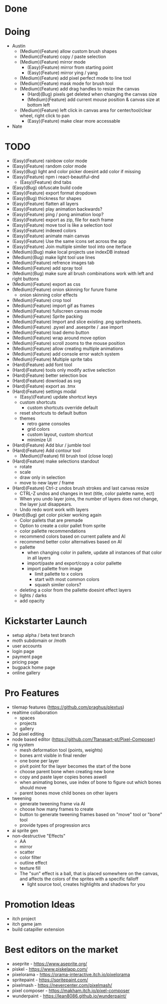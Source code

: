# Done

# Doing
- Austin
    - (Medium)(Feature) allow custom brush shapes 
    - (Medium)(Feature) copy / paste selection
    - (Medium)(Feature) mirror mode
        - (Easy)(Feature) mirror from starting point
        - (Easy)(Feature) mirror ying / yang
    - (Medium)(Feature) add pixel perfect mode to line tool
    - (Medium)(Feature) mask mode for brush tool
    - (Medium)(Feature) add drag handles to resize the canvas
        - (Hard)(Bug) pixels get deleted when changing the canvas size
        - (Medium)(Feature) add current mouse position & canvas size at bottom left
    - (Medium)(Feature) left click in canvas area for center/tool/clear wheel, right click to pan
        - (Easy)(Feature) make clear more accessable
- Nate

# TODO
- (Easy)(Feature) rainbow color mode
- (Easy)(Feature) random color mode
- (Easy)(Bug) light and color picker doesint add color if missing
- (Easy)(Feature) npm i react-beautiful-dnd
    - (Easy)(Feature) dnd tabs
- (Easy)(Bug) obfuscate build code
- (Easy)(Feature) export format dropdown
- (Easy)(Bug) thickness for shapes
- (Easy)(Feature) flatten all layers
- (Easy)(Feature) play animation backwards?
- (Easy)(Feature) ping / pong animation loop?
- (Easy)(Feature) export as zip, file for each frame
- (Easy)(Feature) move tool is like a selection tool
- (Easy)(Feature) indexed colors
- (Easy)(Feature) animate main canvas
- (Easy)(Feature) Use the same icons set across the app
- (Easy)(Feature) Join multiple similer tool into one iterface
- (Medium)(Bug) make local projects use indexDB instead
- (Medium)(Bug) make light tool use lines
- (Medium)(Feature) refrence images tab
- (Medium)(Feature) add spray tool
- (Medium)(Bug) make sure all brush combinations work with left and right buttons
- (Medium)(Feature) export as css
- (Medium)(Feature) onion skinning for furure frame
    - onion skinning color effects
- (Medium)(Feature) crop tool
- (Medium)(Feature) import gif as frames
- (Medium)(Feature) fullscreen canvas mode
- (Medium)(Feature) Sprite packing
- (Medium)(Feature) Import and slice existing .png spritesheets.
- (Medium)(Feature) .pyxel and .asesprite / .ase import
- (Medium)(Feature) load demo button
- (Medium)(Feature) wrap around move option
- (Medium)(Feature) scroll zooms to the mouse position
- (Medium)(Feature) allow creating multiple animations
- (Medium)(Feature) add console error watch system
- (Medium)(Feature) Multiple sprite tabs
- (Hard)(Feature) add font tool
- (Hard)(Feature) tools only modify active selection
- (Hard)(Feature) better selection box
- (Hard)(Feature) download as svg
- (Hard)(Feature) export as .tmx
- (Hard)(Feature) settings modal
    - (Easy)(Feature) update shortcut keys
    - custom shortcuts 
        - custom shortcuts override default
    - reset shortcuts to default button 
    - themes
        - retro game consoles
        - grid colors
        - custom layout, custom shortcut
        - minimize UI
- (Hard)(Feature) Add blur / jumble tool
- (Hard)(Feature) Add contour tool 
    - (Medium)(Feature) fill brush tool (close loop)
- (Hard)(Feature) make selections standout
    - rotate
    - scale
    - draw only in selection
    - move to new layer / frame
- (Hard)(Feature) Ctrl-z undos brush strokes and last canvas resize
    - CTRL-Z undos and changes in text (title, color palette name, ect)
    - When you undo layer joins, the number of layers does not change, the layer just disappears.
    - Undo redo wont work with layers
- (Hard)(Bug) get color picker working again
    - Color pallets that are premade
    - Option to create a color pallet from sprite
    - color pallette recommendations 
    - recommend colors based on current pallete and AI 
    - recommend better color alternatives based on AI 
    - pallette 
        - when changing color in pallete, update all instances of that color in all layers 
        - import/paste and export/copy a color pallette 
        - import pallette from image 
            - limit pallette to x colors
            - start with most common colors
            - squash similer colors?
    - deleting a color from the pallette doesint effect layers
    - lights / darks 
    - add opacity 

# Kickstarter Launch
- setup alpha / beta test branch
- moth subdomain or /moth
- user accounts
- login page
- payment page
- pricing page
- bugpack home page
- online gallery 

# Pro Features
- tilemap features (https://github.com/praghus/plextus)
- realtime collaboration
    - spaces
    - projects
    - gallery
- 3d pixel editing
- node based editor (https://github.com/Ttanasart-pt/Pixel-Composer)
- rig system 
    - mesh deformation tool (points, weights)
    - bones arnt visible in final render
    - one bone per layer
    - pivit point for the layer becomes the start of the bone
    - choose parent bone when creating new bone
    - copy and paste layer copies bones aswell
    - when animating bones, use index of bone to figure out which bones should move
    - parent bones move child bones on other layers
- tweening
    - generate tweening frame via AI
    - choose how many frames to create
    - button to generate tweening frames based on "move" tool or "bone" tool
    - provide types of progression arcs
- ai sprite gen
- non-destructive "Effects"
    - AA
    - mirror
    - scatter
    - color filter
    - outline effect
    - texture fill
    - The "sun" effect is a ball, that is placed somewhere on the canvas, and affects the colors of the sprites with a specific falloff
        - light source tool, creates highlights and shadows for you 

# Promotion Ideas
- itch project
- itch game jam
- build catapiller extension

# Best editors on the market
- aseprite - https://www.aseprite.org/
- piskel - https://www.piskelapp.com/
- pixelorama - https://orama-interactive.itch.io/pixelorama
- spritepaint - https://spritepaint.com/
- pixelmash - https://nevercenter.com/pixelmash/
- pixel composer - https://makham.itch.io/pixel-composer
- wunderpaint - https://lean8086.github.io/wunderpaint/
